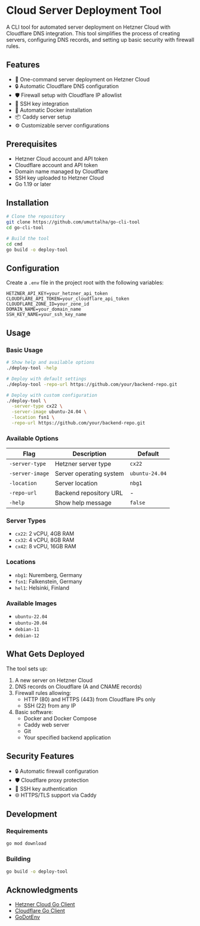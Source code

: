 # Cloud Server Deployment Tool

A CLI tool for automated server deployment on Hetzner Cloud with Cloudflare DNS integration. This tool simplifies the process of creating servers, configuring DNS records, and setting up basic security with firewall rules.

## Features

- 🚀 One-command server deployment on Hetzner Cloud
- 🔒 Automatic Cloudflare DNS configuration
- 🛡️ Firewall setup with Cloudflare IP allowlist
- 🔑 SSH key integration
- 🐳 Automatic Docker installation
- 📦 Caddy server setup
- ⚙️ Customizable server configurations

## Prerequisites

- Hetzner Cloud account and API token
- Cloudflare account and API token
- Domain name managed by Cloudflare
- SSH key uploaded to Hetzner Cloud
- Go 1.19 or later

## Installation

```bash
# Clone the repository
git clone https://github.com/umuttalha/go-cli-tool
cd go-cli-tool

# Build the tool
cd cmd
go build -o deploy-tool
```

## Configuration

Create a `.env` file in the project root with the following variables:

```env
HETZNER_API_KEY=your_hetzner_api_token
CLOUDFLARE_API_TOKEN=your_cloudflare_api_token
CLOUDFLARE_ZONE_ID=your_zone_id
DOMAIN_NAME=your_domain_name
SSH_KEY_NAME=your_ssh_key_name
```

## Usage

### Basic Usage

```bash
# Show help and available options
./deploy-tool -help

# Deploy with default settings
./deploy-tool -repo-url https://github.com/your/backend-repo.git

# Deploy with custom configuration
./deploy-tool \
  -server-type cx22 \
  -server-image ubuntu-24.04 \
  -location fsn1 \
  -repo-url https://github.com/your/backend-repo.git
```

### Available Options

| Flag | Description | Default |
|------|-------------|---------|
| `-server-type` | Hetzner server type | `cx22` |
| `-server-image` | Server operating system | `ubuntu-24.04` |
| `-location` | Server location | `nbg1` |
| `-repo-url` | Backend repository URL | - |
| `-help` | Show help message | `false` |

### Server Types


- `cx22`: 2 vCPU, 4GB RAM
- `cx32`: 4 vCPU, 8GB RAM
- `cx42`: 8 vCPU, 16GB RAM

### Locations

- `nbg1`: Nuremberg, Germany
- `fsn1`: Falkenstein, Germany
- `hel1`: Helsinki, Finland

### Available Images

- `ubuntu-22.04`
- `ubuntu-20.04`
- `debian-11`
- `debian-12`

## What Gets Deployed

The tool sets up:

1. A new server on Hetzner Cloud
2. DNS records on Cloudflare (A and CNAME records)
3. Firewall rules allowing:
   - HTTP (80) and HTTPS (443) from Cloudflare IPs only
   - SSH (22) from any IP
4. Basic software:
   - Docker and Docker Compose
   - Caddy web server
   - Git
   - Your specified backend application

## Security Features

- 🔒 Automatic firewall configuration
- 🛡️ Cloudflare proxy protection
- 🔐 SSH key authentication
- 🌐 HTTPS/TLS support via Caddy

## Development

### Requirements

```bash
go mod download
```

### Building

```bash
go build -o deploy-tool
```

## Acknowledgments

- [Hetzner Cloud Go Client](https://github.com/hetznercloud/hcloud-go)
- [Cloudflare Go Client](https://github.com/cloudflare/cloudflare-go)
- [GoDotEnv](https://github.com/joho/godotenv)


